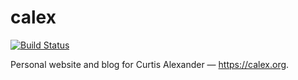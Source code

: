 # calex

[![Build Status](https://travis-ci.org/curtisalexander/calex.svg?branch=master)](https://travis-ci.org/curtisalexander/calex)

Personal website and blog for Curtis Alexander &mdash; https://calex.org.
